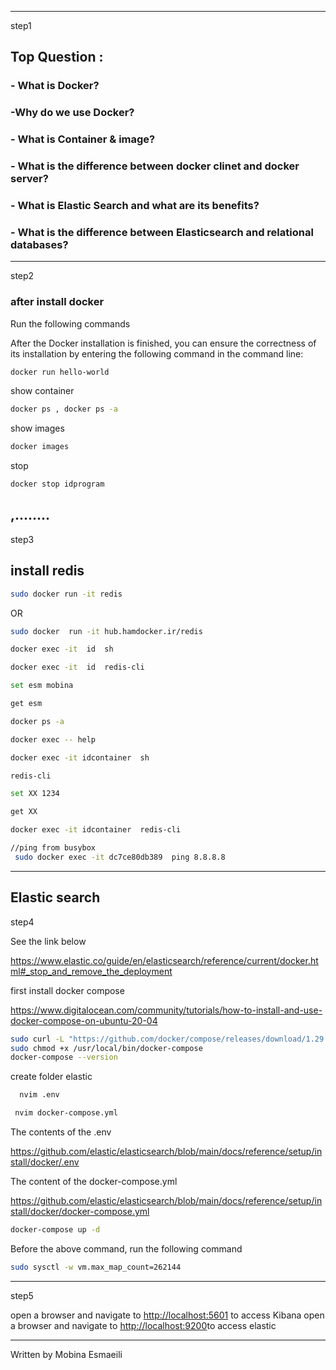 
-----------------------------

step1

## Top Question :


### - What is Docker?

### -Why do we use Docker?

### - What is Container  & image?

### - What is the difference between docker clinet and docker server?

### - What is Elastic Search and what are its benefits?

### - What is the difference between Elasticsearch and relational databases?


--------------------------------

step2

### after install docker 

Run the following commands

After the Docker installation is finished, you can ensure the correctness of its installation by entering the following command in the command line:

```bash
docker run hello-world
```


show container

```bash
docker ps , docker ps -a 
```



show images

```bash
docker images
```


stop 

```bash
docker stop idprogram 
```

,........
----------------------------------------

step3

## install redis



```bash
sudo docker run -it redis
```

OR


```bash
sudo docker  run -it hub.hamdocker.ir/redis
```






```bash
docker exec -it  id  sh 
```

```bash
docker exec -it  id  redis-cli
```

```bash
set esm mobina
 ```

```bash
get esm 
```

```bash
docker ps -a  
```

```bash
docker exec -- help 
```

```bash
docker exec -it idcontainer  sh 
```


```bash
redis-cli
```


```bash
set XX 1234 
```


```bash
get XX
```

```bash
docker exec -it idcontainer  redis-cli
```


```bash
//ping from busybox
 sudo docker exec -it dc7ce80db389  ping 8.8.8.8

```


---------------------------------

## Elastic search


step4

See the link below

https://www.elastic.co/guide/en/elasticsearch/reference/current/docker.html#_stop_and_remove_the_deployment


first install docker compose 

https://www.digitalocean.com/community/tutorials/how-to-install-and-use-docker-compose-on-ubuntu-20-04

```bash
sudo curl -L "https://github.com/docker/compose/releases/download/1.29.2/docker-compose-$(uname -s)-$(uname -m)" -o /usr/local/bin/docker-compose
sudo chmod +x /usr/local/bin/docker-compose
docker-compose --version
```

create folder elastic 

```bash
  nvim .env

```


```bash
 nvim docker-compose.yml

```

The contents of the .env

https://github.com/elastic/elasticsearch/blob/main/docs/reference/setup/install/docker/.env

The content of the docker-compose.yml

https://github.com/elastic/elasticsearch/blob/main/docs/reference/setup/install/docker/docker-compose.yml


```bash
docker-compose up -d

```


Before the above command, run the following command



```bash
sudo sysctl -w vm.max_map_count=262144

```


*****************************************************

step5

open a browser and navigate to [http://localhost:5601](http://localhost:5601/) to access Kibana
open a browser and navigate to [http://localhost:9200](http://localhost:9200/)to access elastic

-------------------------------------------------------



Written by Mobina Esmaeili
